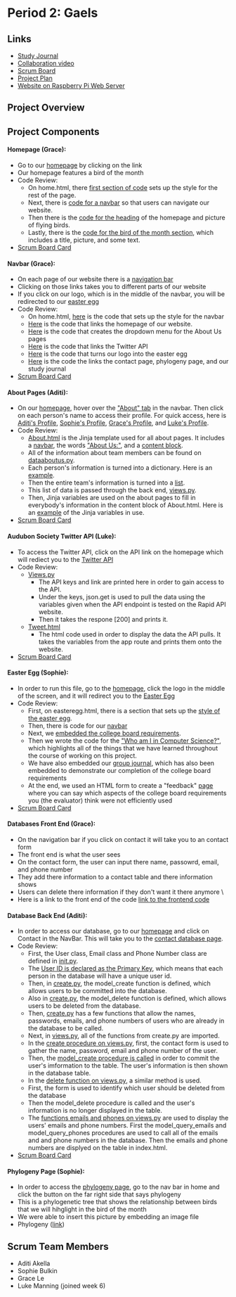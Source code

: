 # Period 2: Gaels

## Links
* [Study Journal](https://docs.google.com/document/d/1NFgEh_1AZGfm3fGWLUgGT7Xm9tNoPROnnH0_pO72MzM/edit?usp=sharing)
* [Collaboration video](https://youtu.be/rLajlcMSnqM)
* [Scrum Board](https://github.com/aditiakella/Period2Gaels/projects/1)
* [Project Plan](https://docs.google.com/document/d/1wBFv8xEiTdBYL12SreRxs_ixNCXaxFt93r1jJ1S14m4/edit?usp=sharing)
* [Website on Raspberry Pi Web Server](http://tweeter.gq/)

## Project Overview
## Project Components
#### Homepage (Grace): 
* Go to our [homepage](http://tweeter.gq/) by clicking on the link
* Our homepage features a bird of the month
* Code Review:
    * On home.html, there [first section of code](https://github.com/aditiakella/Per2Gaels/blob/6d67a8bf972a9591f42cd2cc511073da9c8e96f5/templates/home.html#L8-L86) sets up the style for the rest of the page. 
    * Next, there is [code for a navbar](https://github.com/aditiakella/Per2Gaels/blob/6d67a8bf972a9591f42cd2cc511073da9c8e96f5/templates/home.html#L88-L123) so that users can navigate our website. 
    * Then there is the [code for the heading](https://github.com/aditiakella/Per2Gaels/blob/6d67a8bf972a9591f42cd2cc511073da9c8e96f5/templates/home.html#L125-L136) of the homepage and picture of flying birds.
    * Lastly, there is the [code for the bird of the month section](https://github.com/aditiakella/Per2Gaels/blob/6d67a8bf972a9591f42cd2cc511073da9c8e96f5/templates/home.html#L137-L143), which includes a title, picture, and some text. 
* [Scrum Board Card](https://github.com/aditiakella/Per2Gaels/projects/1#card-56444175)
#### Navbar (Grace): 
* On each page of our website there is a [navigation bar](http://tweeter.gq/)
* Clicking on those links takes you to different parts of our website
* If you click on our logo, which is in the middle of the navbar, you will be redirected to our [easter egg]()
* Code Review:
    * On home.html, [here]() is the code that sets up the style for the navbar
    * [Here]() is the code that links the homepage of our website.
    * [Here]() is the code that creates the dropdown menu for the About Us pages
    * [Here]() is the code that links the Twitter API
    * [Here]() is the code that turns our logo into the easter egg
    * [Here]() is the code the links the contact page, phylogeny page, and our study journal
* [Scrum Board Card]()
#### About Pages (Aditi):
* On our [homepage](http://tweeter.gq/), hover over the ["About" tab](http://tweeter.gq/aboutus/) in the navbar. Then click on each person's name to access their profile. For quick access, here is [Aditi's Profile](http://tweeter.gq/aboutus/aditi/), [Sophie's Profile](http://tweeter.gq/aboutus/sophie/), [Grace's Profile](http://tweeter.gq/aboutus/grace/), and [Luke's Profile](http://tweeter.gq/aboutus/luke/). 
* Code Review:
    * [About.html](https://github.com/aditiakella/Per2Gaels/blob/master/templates/About.html) is the Jinja template used for all about pages. It includes a [navbar](https://github.com/aditiakella/Per2Gaels/blob/f99c0e48bf4322fc750a5f29d46fa52291a568f5/templates/About.html#L92-L114), the words ["About Us:"](https://github.com/aditiakella/Per2Gaels/blob/f99c0e48bf4322fc750a5f29d46fa52291a568f5/templates/About.html#L132-L134), and a [content block](https://github.com/aditiakella/Per2Gaels/blob/f99c0e48bf4322fc750a5f29d46fa52291a568f5/templates/About.html#L138-L140). 
    * All of the information about team members can be found on [dataaboutus.py](https://github.com/aditiakella/Per2Gaels/blob/master/dataaboutus.py). 
    * Each person's information is turned into a dictionary. Here is an [example](https://github.com/aditiakella/Per2Gaels/blob/f955d7c5bd540656af979728122964ec8aeec613/dataaboutus.py#L6).
    * Then the entire team's information is turned into a [list](https://github.com/aditiakella/Per2Gaels/blob/f955d7c5bd540656af979728122964ec8aeec613/dataaboutus.py#L46).
    * This list of data is passed through the back end, [views.py](https://github.com/aditiakella/Per2Gaels/blob/f955d7c5bd540656af979728122964ec8aeec613/views.py#L67).
    * Then, Jinja variables are used on the about pages to fill in everybody's information in the content block of About.html. Here is an [example](https://github.com/aditiakella/Per2Gaels/blob/f955d7c5bd540656af979728122964ec8aeec613/templates/aditi.html#L10-L16) of the Jinja variables in use. 
* [Scrum Board Card](https://github.com/aditiakella/Per2Gaels/projects/1#card-56444144)
#### Audubon Society Twitter API (Luke):
* To access the Twitter API, click on the API link on the homepage which will rediect you to the [Twitter API](http://tweeter.gq/twitter)
* Code Review:
    * [Views.py](https://github.com/aditiakella/Per2Gaels/blob/f955d7c5bd540656af979728122964ec8aeec613/views.py#L90-L107)
        * The API keys and link are printed here in order to gain access to the API.
        * Under the keys, json.get is used to pull the data using the variables given when the API endpoint is tested on the Rapid API website.
        * Then it takes the respone [200] and prints it.
    * [Tweet.html](https://github.com/aditiakella/Per2Gaels/blob/f955d7c5bd540656af979728122964ec8aeec613/templates/tweet.html) 
        * The html code used in order to display the data the API pulls. It takes the variables from the app route and prints them onto the website.
* [Scrum Board Card](https://github.com/aditiakella/Per2Gaels/projects/1#card-56443744)
#### Easter Egg (Sophie):
* In order to run this file, go to the [homepage](http://tweeter.gq/), click the logo in the middle of the screen, and it will redirect you to the [Easter Egg](http://tweeter.gq/easteregg)
* Code Review: 
    * First, on easteregg.html, there is a section that sets up the [style of the easter egg](https://github.com/aditiakella/Per2Gaels/blob/414fd3fdfd85b082770f5f78b5b22d70885b6648/templates/easteregg.html#L7-L85).
    * Then, there is code for our [navbar](https://github.com/aditiakella/Per2Gaels/blob/414fd3fdfd85b082770f5f78b5b22d70885b6648/templates/easteregg.html#L88-L110)
    * Next, we [embedded the college board requirements](https://github.com/aditiakella/Per2Gaels/blob/ef16b1403cd5117da145032694bde968daec338d/templates/easteregg.html#L19-L21).
    * Then we wrote the code for the ["Who am I in Computer Science?"](https://github.com/aditiakella/Per2Gaels/blob/ef16b1403cd5117da145032694bde968daec338d/templates/easteregg.html#L113-L147), which highlights all of the things that we have learned throughout the course of working on this project.
    * We have also embedded our [group journal](https://github.com/aditiakella/Per2Gaels/blob/ef16b1403cd5117da145032694bde968daec338d/templates/easteregg.html#L149-L150), which has also been embedded to demonstrate our completion of the college board requirements
    * At the end, we used an HTML form to create a "feedback" [page](https://github.com/aditiakella/Per2Gaels/blob/ef16b1403cd5117da145032694bde968daec338d/templates/easteregg.html#L197-L218) where you can say which aspects of the college board requirements you (the evaluator) think were not efficiently used
* [Scrum Board Card](https://github.com/aditiakella/Per2Gaels/projects/1#card-56444072)
#### Databases Front End (Grace):
* On the navigation bar if you click on contact it will take you to an contact form
* The front end is what the user sees
* On the contact form, the user can input there name, passowrd, email, and phone number
* They add there information to a contact table and there information shows
* Users can delete there information if they don't want it there anymore \
* Here is a link to the front end of the code [link to the frontend code](https://github.com/aditiakella/Period2Gaels/blob/main/templates/index.html)
#### Database Back End (Aditi):
* In order to access our database, go to our [homepage](http://tweeter.gq/) and click on Contact in the NavBar. This will take you to the [contact database page](http://tweeter.gq/database/). 
* Code Review: 
    * First, the User class, Email class and Phone Number class are defined in [init.py](https://github.com/aditiakella/Per2Gaels/blob/a7e40d9e3dd598599e78ae0f126b3fb550ccfa75/models/__init__.py#L13-L28). 
    * The [User ID is declared as the Primary Key](https://github.com/aditiakella/Per2Gaels/blob/a7e40d9e3dd598599e78ae0f126b3fb550ccfa75/models/__init__.py#L14), which means that each person in the database will have a unique user id. 
    * Then, in [create.py](https://github.com/aditiakella/Per2Gaels/blob/a7e40d9e3dd598599e78ae0f126b3fb550ccfa75/models/crud.py#L7-L22), the model_create function is defined, which allows users to be committed into the database. 
    * Also in [create.py](https://github.com/aditiakella/Per2Gaels/blob/a7e40d9e3dd598599e78ae0f126b3fb550ccfa75/models/crud.py#L32-L42), the model_delete function is defined, which allows users to be deleted from the database. 
    * Then, [create.py](https://github.com/aditiakella/Per2Gaels/blob/a7e40d9e3dd598599e78ae0f126b3fb550ccfa75/models/crud.py#L45-L84) has a few functions that allow the names, passwords, emails, and phone numbers of users who are already in the database to be called. 
    * Next, in [views.py](https://github.com/aditiakella/Per2Gaels/blob/a7e40d9e3dd598599e78ae0f126b3fb550ccfa75/views.py#L5-L6), all of the functions from create.py are imported. 
    * In the [create procedure on views.py](https://github.com/aditiakella/Per2Gaels/blob/a7e40d9e3dd598599e78ae0f126b3fb550ccfa75/views.py#L20-L23), first, the contact form is used to gather the name, password, email and phone number of the user. 
    * Then, the [model_create procedure is called](https://github.com/aditiakella/Per2Gaels/blob/a7e40d9e3dd598599e78ae0f126b3fb550ccfa75/views.py#L25-L26) in order to commit the user's imformation to the table. The user's information is then shown in the database table. 
    * In the [delete function on views.py](https://github.com/aditiakella/Per2Gaels/blob/bba4c21a37b217ac5a4171b877cb07dae3da9c3e/views.py#L30-L36), a similar method is used. 
    * First, the form is used to identify which user should be deleted from the database
    * Then the model_delete procedure is called and the user's information is no longer displayed in the table. 
    * The [functions emails and phones on views.py](https://github.com/aditiakella/Per2Gaels/blob/a7e40d9e3dd598599e78ae0f126b3fb550ccfa75/views.py#L40-L52) are used to display the users' emails and phone numbers. First the model_query_emails and model_query_phones procedures are used to call all of the emails and and phone numbers in the database. Then the emails and phone numbers are displyed on the table in index.html.
* [Scrum Board Card](https://github.com/aditiakella/Per2Gaels/projects/1#card-56443929)  
#### Phylogeny Page (Sophie):
* In order to access the [phylogeny page](https://github.com/aditiakella/Per2Gaels/blob/master/templates/Phylogenetic.html), go to the nav bar in home and click the button on the far right side that says phylogeny
* This is a phylogenetic tree that shows the relationship between birds that we will hihglight in the bird of the month
* We were able to insert this picture by embedding an image file
* Phylogeny ([link](http://127.0.0.1:5002/Phylogenetic/))


## Scrum Team Members
* Aditi Akella
* Sophie Bulkin
* Grace Le
* Luke Manning (joined week 6)
